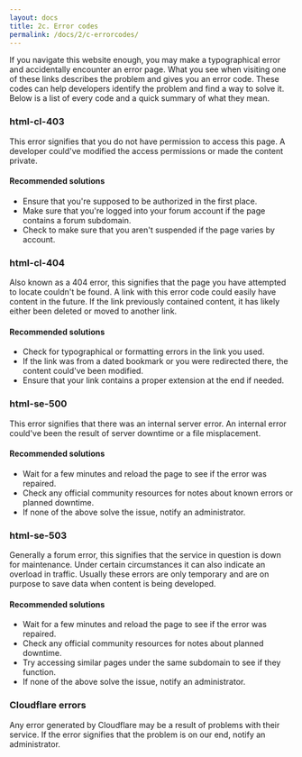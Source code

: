```yaml
---
layout: docs
title: 2c. Error codes
permalink: /docs/2/c-errorcodes/
---
```


If you navigate this website enough, you may make a typographical error and accidentally encounter an error page.
What you see when visiting one of these links describes the problem and gives you an error code.
These codes can help developers identify the problem and find a way to solve it.
Below is a list of every code and a quick summary of what they mean.

### html-cl-403
This error signifies that you do not have permission to access this page.
A developer could've modified the access permissions or made the content private.
#### Recommended solutions
* Ensure that you're supposed to be authorized in the first place.
* Make sure that you're logged into your forum account if the page contains a forum subdomain.
* Check to make sure that you aren't suspended if the page varies by account.

### html-cl-404
Also known as a 404 error, this signifies that the page you have attempted to locate couldn't be found.
A link with this error code could easily have content in the future.
If the link previously contained content, it has likely either been deleted or moved to another link.
#### Recommended solutions
* Check for typographical or formatting errors in the link you used.
* If the link was from a dated bookmark or you were redirected there, the content could've been modified.
* Ensure that your link contains a proper extension at the end if needed.

### html-se-500
This error signifies that there was an internal server error.
An internal error could've been the result of server downtime or a file misplacement.
#### Recommended solutions
* Wait for a few minutes and reload the page to see if the error was repaired.
* Check any official community resources for notes about known errors or planned downtime.
* If none of the above solve the issue, notify an administrator.

### html-se-503
Generally a forum error, this signifies that the service in question is down for maintenance.
Under certain circumstances it can also indicate an overload in traffic.
Usually these errors are only temporary and are on purpose to save data when content is being developed.
#### Recommended solutions
* Wait for a few minutes and reload the page to see if the error was repaired.
* Check any official community resources for notes about planned downtime.
* Try accessing similar pages under the same subdomain to see if they function.
* If none of the above solve the issue, notify an administrator.

### Cloudflare errors
Any error generated by Cloudflare may be a result of problems with their service.
If the error signifies that the problem is on our end, notify an administrator.
